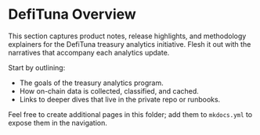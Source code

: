 # DefiTuna Overview

This section captures product notes, release highlights, and methodology explainers for the DefiTuna treasury analytics initiative. Flesh it out with the narratives that accompany each analytics update.

Start by outlining:

- The goals of the treasury analytics program.
- How on-chain data is collected, classified, and cached.
- Links to deeper dives that live in the private repo or runbooks.

Feel free to create additional pages in this folder; add them to `mkdocs.yml` to expose them in the navigation.
